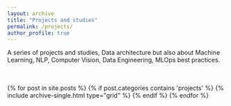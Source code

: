 ```yaml
---
layout: archive
title: "Projects and studies"
permalink: /projects/
author_profile: true
---
```


A series of projects and studies, Data architecture but also about Machine Learning, NLP, Computer Vision, Data Engineering, MLOps best practices.

<br>
<br>

<div class="grid__wrapper">
    {% for post in site.posts %}
        {% if post.categories contains 'projects' %}
            {% include archive-single.html type="grid" %}
        {% endif %}
    {% endfor %}
</div>
